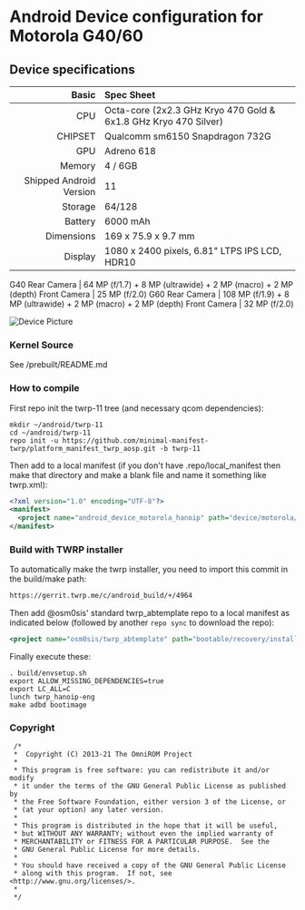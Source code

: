 # Android Device configuration for Motorola G40/60

## Device specifications

Basic   | Spec Sheet
-------:|:-------------------------
CPU     | Octa-core (2x2.3 GHz Kryo 470 Gold & 6x1.8 GHz Kryo 470 Silver)
CHIPSET | Qualcomm sm6150 Snapdragon 732G
GPU     | Adreno 618
Memory  | 4 / 6GB
Shipped Android Version | 11
Storage | 64/128
Battery | 6000 mAh
Dimensions | 169 x 75.9 x 9.7 mm
Display | 1080 x 2400 pixels, 6.81" LTPS IPS LCD, HDR10
G40
Rear Camera  | 64 MP (f/1.7) + 8 MP (ultrawide) + 2 MP (macro) + 2 MP (depth)
Front Camera | 25 MP (f/2.0)
G60
Rear Camera  | 108 MP (f/1.9) + 8 MP (ultrawide) + 2 MP (macro) + 2 MP (depth)
Front Camera | 32 MP (f/2.0)

![Device Picture](https://fdn2.gsmarena.com/vv/pics/motorola/motorola-moto-g40-fusion-2.jpg)

### Kernel Source

See /prebuilt/README.md

### How to compile

First repo init the twrp-11 tree (and necessary qcom dependencies):

```
mkdir ~/android/twrp-11
cd ~/android/twrp-11
repo init -u https://github.com/minimal-manifest-twrp/platform_manifest_twrp_aosp.git -b twrp-11
```

Then add to a local manifest (if you don't have .repo/local_manifest then make that directory and make a blank file and name it something like twrp.xml):

```xml
<?xml version="1.0" encoding="UTF-8"?>
<manifest>
  <project name="android_device_motorola_hanoip" path="device/motorola/hanoip" remote="TeamWin" revision="android-11"/>
</manifest>
```

### Build with TWRP installer

To automatically make the twrp installer, you need to import this commit in the build/make path:
```sh
https://gerrit.twrp.me/c/android_build/+/4964
```

Then add @osm0sis' standard twrp_abtemplate repo to a local manifest as indicated below (followed by another `repo sync` to download the repo):
```xml
<project name="osm0sis/twrp_abtemplate" path="bootable/recovery/installer" remote="github" revision="master"/>
```

Finally execute these:

```
. build/envsetup.sh
export ALLOW_MISSING_DEPENDENCIES=true
export LC_ALL=C
lunch twrp_hanoip-eng
make adbd bootimage
```

### Copyright
 ```
  /*
  *  Copyright (C) 2013-21 The OmniROM Project
  *
  * This program is free software: you can redistribute it and/or modify
  * it under the terms of the GNU General Public License as published by
  * the Free Software Foundation, either version 3 of the License, or
  * (at your option) any later version.
  *
  * This program is distributed in the hope that it will be useful,
  * but WITHOUT ANY WARRANTY; without even the implied warranty of
  * MERCHANTABILITY or FITNESS FOR A PARTICULAR PURPOSE.  See the
  * GNU General Public License for more details.
  *
  * You should have received a copy of the GNU General Public License
  * along with this program.  If not, see <http://www.gnu.org/licenses/>.
  *
  */
  ```
